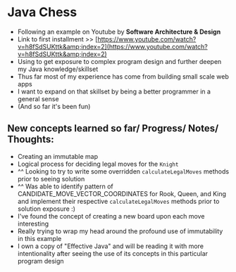 # Java Chess

- Following an example on Youtube by **Software Architecture & Design**
- Link to first installment >> [https://www.youtube.com/watch?v=h8fSdSUKttk&amp;index=2](https://www.youtube.com/watch?v=h8fSdSUKttk&amp;index=2)
- Using to get exposure to complex program design and further deepen my Java knowledge/skillset
- Thus far most of my experience has come from building small scale web apps
- I want to expand on that skillset by being a better programmer in a general sense
- (And so far it's been fun)


## New concepts learned so far/ Progress/ Notes/ Thoughts:

- Creating an immutable map
- Logical process for deciding legal moves for the `Knight`
- ^^ Looking to try to write some overridden `calculateLegalMoves` methods prior to seeing solution
- ^^ Was able to identify pattern of CANDIDATE_MOVE_VECTOR_COORDINATES 
for Rook, Queen, and King and implement their respective `calculateLegalMoves` methods prior to 
solution exposure :)
- I've found the concept of creating a new board upon each move interesting
- Really trying to wrap my head around the profound use of immutability in this example
- I own a copy of "Effective Java" and will be reading it with more intentionality after seeing the use of its concepts
in this particular program design


